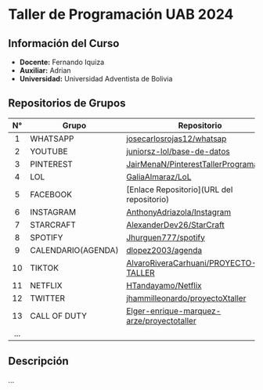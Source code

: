# Taller de Programación UAB 2024

## Información del Curso
- **Docente:** Fernando Iquiza
- **Auxiliar:** Adrian
- **Universidad:** Universidad Adventista de Bolivia

## Repositorios de Grupos

| N° | Grupo | Repositorio |
|:---:|-------|-------------|
| 1 | WHATSAPP | [josecarlosrojas12/whatsap](https://github.com/josecarlosrojas12/whatsap) |
| 2 | YOUTUBE |  [juniorsz-lol/base-de-datos](https://github.com/juniorsz-lol/base-de-datos) |
| 3 | PINTEREST | [JairMenaN/PinterestTallerProgramacion](https://github.com/JairMenaN/PinterestTallerProgramacion) |
| 4 | LOL | [GaliaAlmaraz/LoL](https://github.com/galmaraz/proyecto-taller-de-programacion.git) |
| 5 | FACEBOOK | [Enlace Repositorio](URL del repositorio) |
| 6 | INSTAGRAM | [AnthonyAdriazola/Instagram](https://github.com/AnthonyAdriazola/Instagram) |
| 7 | STARCRAFT | [AlexanderDev26/StarCraft](https://github.com/AlexanderDev26/StarCraft) |
| 8 | SPOTIFY | [Jhurguen777/spotify](https://github.com/Jhurguen777/spotify) |
| 9 | CALENDARIO(AGENDA) | [dlopez2003/agenda](https://github.com/dlopez2003/agenda) |
| 10 | TIKTOK | [AlvaroRiveraCarhuani/PROYECTO-TALLER](https://github.com/AlvaroRiveraCarhuani/PROYECTO-TALLER) |
| 11 | NETFLIX | [HTandayamo/Netflix](https://github.com/Htandayamo/PROYECT_NETFLIX.git) |
| 12 | TWITTER | [jhammilleonardo/proyectoXtaller](https://github.com/jhammilleonardo/proyectoXtaller) |
| 13 | CALL OF DUTY | [Elger-enrique-marquez-arze/proyectotaller](https://github.com/Elger-enrique-marquez-arze/proyectotaller) |
| ... | | |

## Descripción
...
